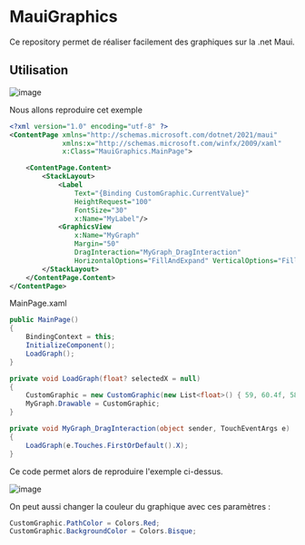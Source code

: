 # MauiGraphics

Ce repository permet de réaliser facilement des graphiques sur la .net Maui.

## Utilisation

![image](https://user-images.githubusercontent.com/67638928/170673424-fda4b694-7c45-4ef5-a448-4675c49a782d.png)

Nous allons reproduire cet exemple

```XML
<?xml version="1.0" encoding="utf-8" ?>
<ContentPage xmlns="http://schemas.microsoft.com/dotnet/2021/maui"
             xmlns:x="http://schemas.microsoft.com/winfx/2009/xaml"
             x:Class="MauiGraphics.MainPage">

    <ContentPage.Content>
        <StackLayout>
            <Label
                Text="{Binding CustomGraphic.CurrentValue}"
                HeightRequest="100"
                FontSize="30"
                x:Name="MyLabel"/>
            <GraphicsView
                x:Name="MyGraph"
                Margin="50"
                DragInteraction="MyGraph_DragInteraction"
                HorizontalOptions="FillAndExpand" VerticalOptions="FillAndExpand"/>
        </StackLayout>
    </ContentPage.Content>
</ContentPage>
```
MainPage.xaml

```C#
public MainPage()
{
    BindingContext = this;
    InitializeComponent();
    LoadGraph();
}

private void LoadGraph(float? selectedX = null)
{
    CustomGraphic = new CustomGraphic(new List<float>() { 59, 60.4f, 58, 61, 63, 62 }, selectedX);
    MyGraph.Drawable = CustomGraphic;
}

private void MyGraph_DragInteraction(object sender, TouchEventArgs e)
{
    LoadGraph(e.Touches.FirstOrDefault().X);
}
```
Ce code permet alors de reproduire l'exemple ci-dessus.

![image](https://user-images.githubusercontent.com/67638928/170673251-aef07aac-6608-449b-a9a9-11748cad5c29.png)

On peut aussi changer la couleur du graphique avec ces paramètres : 
```C#
CustomGraphic.PathColor = Colors.Red;
CustomGraphic.BackgroundColor = Colors.Bisque;
```



